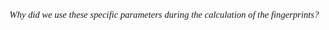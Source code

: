 <p style="font-family: times, serif; font-size:11pt; font-style:italic">
    Why did we use these specific parameters during the calculation of the fingerprints?
</p>
